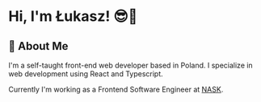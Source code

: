 
# Hi, I'm Łukasz! 😎👋


## 🚀 About Me
I'm a self-taught front-end web developer based in Poland. I specialize in web development using React and Typescript.

Currently I'm working as a Frontend Software Engineer at [NASK](https://www.nask.pl/).
